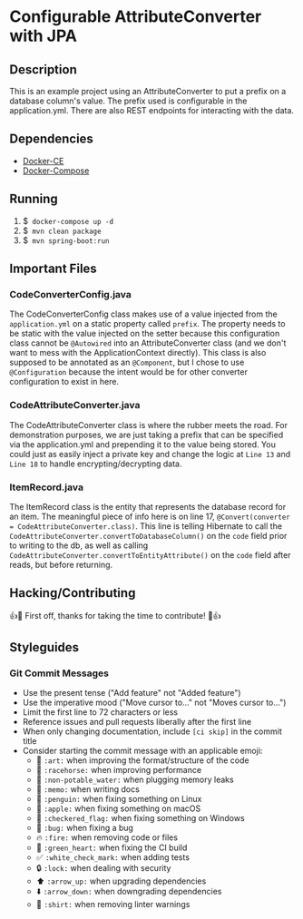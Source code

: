 # Configurable AttributeConverter with JPA

## Description
This is an example project using an AttributeConverter to put a prefix on a database column's value. 
The prefix used is configurable in the application.yml. There are also REST endpoints for interacting
with the data.

## Dependencies
- [Docker-CE](https://docs.docker.com/install/)
- [Docker-Compose](https://docs.docker.com/compose/install/)

## Running
1. $` docker-compose up -d`
2. $` mvn clean package`
3. $` mvn spring-boot:run`

## Important Files
### CodeConverterConfig.java
The CodeConverterConfig class makes use of a value injected from the `application.yml` 
on a static property called `prefix`. The property needs to be static with the value injected on the setter 
because this configuration class cannot be `@Autowired` into an AttributeConverter class (and we don't want to
mess with the ApplicationContext directly).  This class is also supposed to be annotated as an `@Component`,
but I chose to use `@Configuration` because the intent would be for other converter configuration to exist in here.  

  
### CodeAttributeConverter.java
The CodeAttributeConverter class is where the rubber meets the road. For demonstration purposes, we are just taking
a prefix that can be specified via the application.yml and prepending it to the value being stored. You could just as 
easily inject a private key and change the logic at `Line 13` and `Line 18` to handle encrypting/decrypting data. 
  
### ItemRecord.java
The ItemRecord class is the entity that represents the database record for an item. The meaningful piece of info
here is on line 17, `@Convert(converter = CodeAttributeConverter.class)`. This line is telling Hibernate to call 
the `CodeAttributeConverter.convertToDatabaseColumn()` on the `code` field prior to writing to the db, as well as 
calling `CodeAttributeConverter.convertToEntityAttribute()` on the `code` field after reads, but before returning.  

## Hacking/Contributing
:+1::tada: First off, thanks for taking the time to contribute! :tada::+1:
## Styleguides

### Git Commit Messages

* Use the present tense ("Add feature" not "Added feature")
* Use the imperative mood ("Move cursor to..." not "Moves cursor to...")
* Limit the first line to 72 characters or less
* Reference issues and pull requests liberally after the first line
* When only changing documentation, include `[ci skip]` in the commit title
* Consider starting the commit message with an applicable emoji:
    * :art: `:art:` when improving the format/structure of the code
    * :racehorse: `:racehorse:` when improving performance
    * :non-potable_water: `:non-potable_water:` when plugging memory leaks
    * :memo: `:memo:` when writing docs
    * :penguin: `:penguin:` when fixing something on Linux
    * :apple: `:apple:` when fixing something on macOS
    * :checkered_flag: `:checkered_flag:` when fixing something on Windows
    * :bug: `:bug:` when fixing a bug
    * :fire: `:fire:` when removing code or files
    * :green_heart: `:green_heart:` when fixing the CI build
    * :white_check_mark: `:white_check_mark:` when adding tests
    * :lock: `:lock:` when dealing with security
    * :arrow_up: `:arrow_up:` when upgrading dependencies
    * :arrow_down: `:arrow_down:` when downgrading dependencies
    * :shirt: `:shirt:` when removing linter warnings